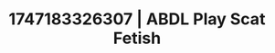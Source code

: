 ---
categories:
- 3D animation
- Wrestling domination
- Punk lovers
- Erotic friction
- POV erotica
image: /assets/images/1747183326307.webp
layout: post
seo:
  description: Featured content with high-quality ABDL Play, Scat Fetish. HD images
    available.
  keywords: ABDL Play, Scat Fetish
  og_image: /assets/images/1747183326307.webp
  schema_type: VisualArtwork
tags:
- ABDL Play
- '#1747183326307'
- Scat Fetish
title: 1747183326307 | ABDL Play Scat Fetish
---
